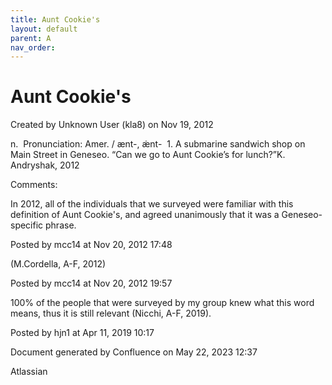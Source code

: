 ```yaml
---
title: Aunt Cookie's
layout: default
parent: A
nav_order:
---
```


# Aunt Cookie's

Created by  Unknown User (kla8) on Nov 19, 2012

n.  Pronunciation: Amer. / ænt-, æ̇nt-  1. A submarine sandwich shop on Main Street in Geneseo. “Can we go to Aunt Cookie’s for lunch?”K. Andryshak, 2012

Comments:

In 2012, all of the individuals that we surveyed were familiar with this definition of Aunt Cookie's, and agreed unanimously that it was a Geneseo-specific phrase. 

Posted by mcc14 at Nov 20, 2012 17:48

(M.Cordella, A-F, 2012)

Posted by mcc14 at Nov 20, 2012 19:57

100% of the people that were surveyed by my group knew what this word means, thus it is still relevant (Nicchi, A-F, 2019). 

Posted by hjn1 at Apr 11, 2019 10:17

Document generated by Confluence on May 22, 2023 12:37

Atlassian
